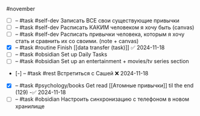 #november 

- [ ] – #task #self-dev Записать ВСЕ свои существующие привычки
- [ ] – #task #self-dev Расписать КАКИМ человеком я хочу быть (canvas)
- [ ] – #task #self-dev Расписать привычки человека, которым я хочу стать и сравнить их со своими. (note + canvas)
- [x] – #task #routine Finish [[data transfer (task)]] ✅ 2024-11-18
- [ ] – #task #obsidian Set up Daily Tasks
- [ ] – #task #obsidian Set up an entertainment + movies/tv series section
- [-] – #task #rest Встретиться с Сашей ❌ 2024-11-18
- [x] – #task #psychology/books Get read [[Атомные привычки]] til the end (129) -✅ 2024-11-18
- [ ] – #task #obsidian Настроить синхронизацию с телефоном в новом хранилище